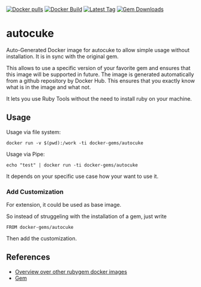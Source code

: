[![Docker pulls](https://img.shields.io/docker/pulls/rubygem/autocuke.svg)](https://hub.docker.com/r/rubygem/autocuke/)
[![Docker Build](https://img.shields.io/docker/automated/rubygem/autocuke.svg)](https://hub.docker.com/r/rubygem/autocuke/)
[![Latest Tag](https://img.shields.io/github/tag/docker-rubygem/autocuke.svg)](https://hub.docker.com/r/rubygem/autocuke/)
[![Gem Downloads](https://img.shields.io/gem/dt/autocuke.svg)](https://rubygems.org/gems/autocuke/)
# autocuke

Auto-Generated Docker image for autocuke to allow simple usage without installation.
It is in sync with the original gem.

This allows to use a specific version of your favorite gem and ensures that this image will be supported in future.
The image is generated automatically from a github repository by Docker Hub.
This ensures that you exactly know what is in the image and what not.

It lets you use Ruby Tools without the need to install ruby on your machine.

## Usage

Usage via file system:

`docker run -v $(pwd):/work -ti docker-gems/autocuke`

Usage via Pipe:

`echo "test" | docker run -ti docker-gems/autocuke`

It depends on your specific use case how your want to use it.

### Add Customization

For extension, it could be used as base image.

So instead of struggeling with the installation of a gem, just write

`FROM docker-gems/autocuke`

Then add the customization.

## References

 - [Overview over other rubygem docker images](https://github.com/thinkbot/docker-rubygem)
 - [Gem](https://rubygems.org/gems/autocuke/)
